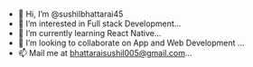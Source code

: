 - 👋 Hi, I’m @sushilbhattarai45
- 👀 I’m interested in Full stack Development...
- 🌱 I’m currently learning React Native...
- 💞️ I’m looking to collaborate on App and Web Development ...
- 📫 Mail me at bhattaraisushil005@gmail.com...

<!---
sushilbhattarai45/sushilbhattarai45 is a ✨ special ✨ repository because its `README.md` (this file) appears on your GitHub profile.
You can click the Preview link to take a look at your changes.
--->
